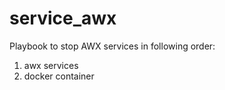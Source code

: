 # service_awx

Playbook to stop AWX services in following order:

1. awx services
2. docker container
